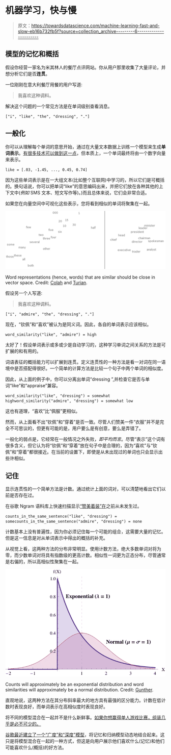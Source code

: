 # 机器学习，快与慢

> 原文：<https://towardsdatascience.com/machine-learning-fast-and-slow-eb16b732fb5f?source=collection_archive---------6----------------------->

## 模型的记忆和概括

假设你经营一家名为米其林人的餐厅点评网站。你从用户那里收集了大量评论，并想分析它们是否**连贯**。

一位刚刚在意大利餐厅用餐的用户写道:

> 我喜欢这种调料。

解决这个问题的一个常见方法是在单词级别查看消息。

```
["i", "like", "the", "dressing", "."]
```

## 一般化

你可以从理解每个单词的意思开始，通过在大量文本数据上训练一个模型来生成**单词表示**。[有很多技术可以做到这一点](http://colah.github.io/posts/2014-07-NLP-RNNs-Representations/)，但本质上，一个单词最终将由一个数字向量来表示。

```
like = [.03, -1.45, ..., 0.45, 0.74]
```

因为这些单词表示是在一大组文本(比如整个互联网)中学习的，所以它们是可概括的。换句话说，你可以把单词“like”的意思编码出来，并把它们放在各种其他的上下文中(*例如* SMS 文本、短文写作等)。)而且总体来说，它们会非常合适。

如果您在向量空间中可视化这些表示，您将看到相似的单词将聚集在一起。

![](img/276626af74a05f6da9c47404487d3c63.png)

Word representations (hence, words) that are similar should be close in vector space. Credit: [Colah](http://colah.github.io/posts/2014-07-NLP-RNNs-Representations/) and [Turian](http://www.iro.umontreal.ca/~lisa/pointeurs/turian-wordrepresentations-acl10.pdf).

假设另一个人写道:

> 我喜欢这种调料。

```
["i", "admire", "the", "dressing", "."]
```

现在，“钦佩”和“喜欢”被认为是同义词。因此，各自的单词表示应该相似。

```
word_similarity("like", "admire") = high
```

太好了！假设单词表示或多或少是自动学习的，这种学习单词之间关系的方法是可扩展的和有用的。

词语表征的概括能力可以扩展到连贯。定义连贯性的一种方法是看一对词在同一语境中是否搭配得很好。一个简单的计算方法是比较一个句子中两个单词的相似度。

因此，从上面的例子中，你可以分离出单词“dressing ”,并检查它是否与单词“like”和“appraise”兼容。

```
word_similarity("like", "dressing") = somewhat highword_similarity("admire", "dressing") = somewhat low
```

这也有道理，“喜欢”比“佩服”更相似。

然而，从上面看不出“钦佩”和“穿着”是否一致。尽管人们赞美一件“衣服”并不是完全不可思议的，但更有可能的是，用户要么是有创意，要么是弄错了。

一般化的弱点是，它经常在一般情况之外失败，*即平均而言*。尽管“表示”这个词有很多含义，但它认为将“钦佩”和“穿着”放在句子中是合理的，因为“喜欢”与“钦佩”和“穿着”都很接近。在当前的设置下，即使是从未出现过的单词也只会显示出些许相似。

## 记住

显示连贯性的一个简单方法是计数。通过统计上面的词对，可以清楚地看出它们以前是否存在过。

在谷歌 Ngram 语料库上快速扫描显示[“赞美着装”在](https://books.google.com/ngrams/graph?content=admire+the+dressing%2C+like+the+dressing&year_start=1800&year_end=2000&corpus=15&smoothing=3&share=&direct_url=t1%3B%2Clike%20the%20dressing%3B%2Cc0)之前从未发生过。

```
counts_in_the_same_sentence("like", "dressing") = somecounts_in_the_same_sentence("admire", "dressing") = none
```

计数基本上没有普遍性，因为你必须记住每一个可能的组合，这需要大量的记忆。但是这一信息是对从单词表示中得出的概括的补充。

从视觉上看，这两种方法的分布非常明显。使用计数方法，绝大多数单词对将为零，而少数单词对将具有指数级的更高计数。相似性一词更为正态分布，尽管通常是右偏的，所以高相似性聚集在一起。

![](img/857b334b2688e276ff40238070641ebc.png)

Counts will approximately be an exponential distribution and word similarities will approximately be a normal distribution. Credit: [Gunther](http://perfdynamics.blogspot.com/2012/02/on-accuracy-of-exponentials-and.html).

直观地说，这两种方法在其分布斜率最大的地方具有最强的区分能力。计数在低计数时表现良好，而单词表示在高相似度时表现良好。

将不同的模型混合在一起并不是什么新鲜事。[如果你想赢得单人游戏比赛，组装几乎是必不可少的。](http://mlwave.com/kaggle-ensembling-guide/)

[谷歌最近建立了一个“广度”和“深度”模型](https://research.googleblog.com/2016/06/wide-deep-learning-better-together-with.html)，将记忆和归纳模型动态地结合起来。这只是将模型混合在一起的一种方式，但这是向用户展示他们喜欢什么(记忆)和他们可能喜欢什么(概括)的好方法。
